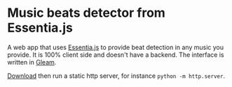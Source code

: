 # Music beats detector from Essentia.js

A web app that uses [Essentia.js](https://mtg.github.io/essentia.js/) to provide beat detection in any music you provide. It is 100% client side and doesn't have a backend. The interface is written in [Gleam](https://gleam.run/).

[Download](https://github.com/uben0/music-beats/releases/tag/0.1) then run a static http server, for instance `python -m http.server`.
